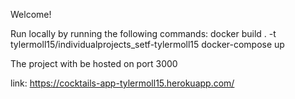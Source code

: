 Welcome!

Run locally by running the following commands:
  docker build . -t tylermoll15/individualprojects_setf-tylermoll15
  docker-compose up
  
The project with be hosted on port 3000

link: https://cocktails-app-tylermoll15.herokuapp.com/
